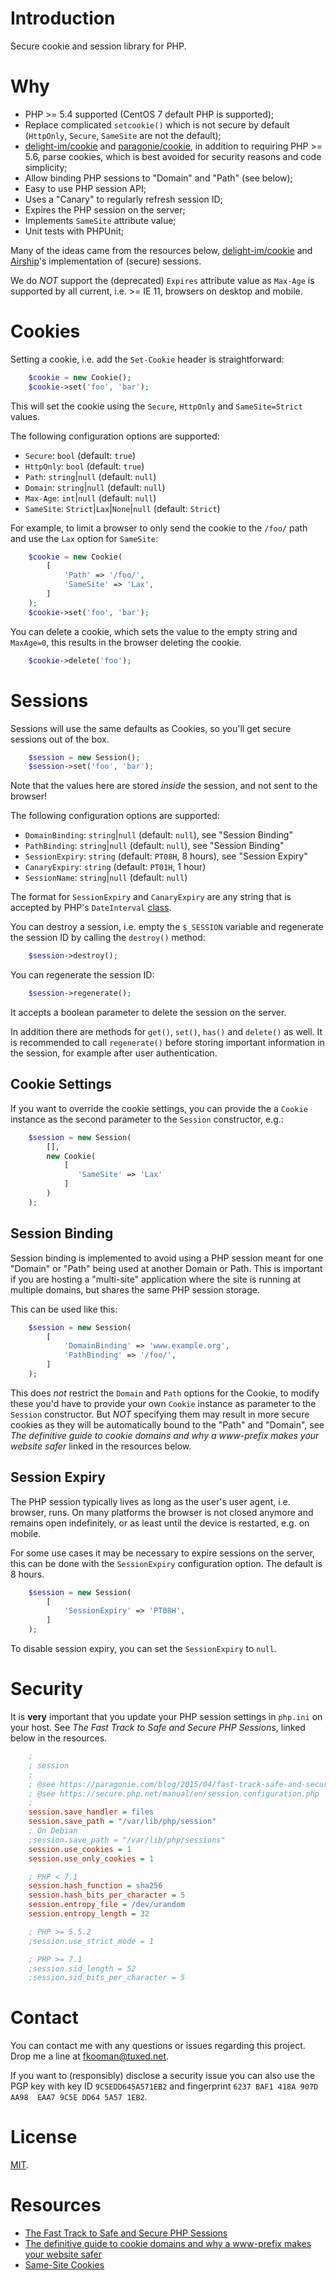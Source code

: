 # Introduction

Secure cookie and session library for PHP.

# Why

* PHP >= 5.4 supported (CentOS 7 default PHP is supported);
* Replace complicated `setcookie()` which is not secure by default (`HttpOnly`, 
  `Secure`, `SameSite` are not the default);
* [delight-im/cookie](https://github.com/delight-im/PHP-Cookie) and 
  [paragonie/cookie](https://github.com/paragonie/PHP-Cookie), in addition to 
  requiring PHP >= 5.6, parse cookies, which is best avoided for security
  reasons and code simplicity;
* Allow binding PHP sessions to "Domain" and "Path" (see below);
* Easy to use PHP session API;
* Uses a "Canary" to regularly refresh session ID;
* Expires the PHP session on the server;
* Implements `SameSite` attribute value;
* Unit tests with PHPUnit;

Many of the ideas came from the resources below,
[delight-im/cookie](https://github.com/delight-im/PHP-Cookie) and 
[Airship](https://github.com/paragonie/airship)'s implementation of (secure) 
sessions.

We do _NOT_ support the (deprecated) `Expires` attribute value as `Max-Age` is 
supported by all current, i.e. >= IE 11, browsers on desktop and mobile.

# Cookies

Setting a cookie, i.e. add the `Set-Cookie` header is straightforward:

```php
    $cookie = new Cookie();
    $cookie->set('foo', 'bar');
```

This will set the cookie using the `Secure`, `HttpOnly` and `SameSite=Strict` 
values. 

The following configuration options are supported:

* `Secure`: `bool` (default: `true`)
* `HttpOnly`: `bool` (default: `true`)
* `Path`: `string`|`null` (default: `null`)
* `Domain`: `string`|`null` (default: `null`)
* `Max-Age`: `int`|`null` (default: `null`)
* `SameSite`: `Strict`|`Lax`|`None`|`null` (default: `Strict`)

For example, to limit a browser to only send the cookie to the `/foo/` path and
use the `Lax` option for `SameSite`:

```php
    $cookie = new Cookie(
        [
            'Path' => '/foo/',
            'SameSite' => 'Lax',
        ]
    );
    $cookie->set('foo', 'bar');
```

You can delete a cookie, which sets the value to the empty string and 
`MaxAge=0`, this results in the browser deleting the cookie.

```php
    $cookie->delete('foo');
```

# Sessions

Sessions will use the same defaults as Cookies, so you'll get secure sessions
out of the box. 

```php
    $session = new Session();
    $session->set('foo', 'bar');
```

Note that the values here are stored _inside_ the session, and not sent to the
browser!

The following configuration options are supported:

* `DomainBinding`: `string`|`null` (default: `null`), see "Session Binding"
* `PathBinding`: `string`|`null` (default: `null`), see "Session Binding"
* `SessionExpiry`: `string` (default: `PT08H`, 8 hours), see "Session Expiry"
* `CanaryExpiry`: `string` (default: `PT01H`, 1 hour)
* `SessionName`: `string`|`null` (default: `null`)

The format for `SessionExpiry` and `CanaryExpiry` are any string that is 
accepted by PHP's `DateInterval` [class](https://secure.php.net/manual/en/class.dateinterval.php).

You can destroy a session, i.e. empty the `$_SESSION` variable and regenerate 
the session ID by calling the `destroy()` method:

```php
    $session->destroy();
```

You can regenerate the session ID:

```php
    $session->regenerate();
```

It accepts a boolean parameter to delete the session on the server.
 
In addition there are methods for `get()`, `set()`, `has()` and `delete()` as 
well. It is recommended to call `regenerate()` before storing important 
information in the session, for example after user authentication.

## Cookie Settings

If you want to override the cookie settings, you can provide the a `Cookie` 
instance as the second parameter to the `Session` constructor, e.g.:

```php
    $session = new Session(
        [],
        new Cookie(
            [
               'SameSite' => 'Lax'
            ]
        )
    );
```

## Session Binding

Session binding is implemented to avoid using a PHP session meant for one 
"Domain" or "Path" being used at another Domain or Path. This is important if 
you are hosting a "multi-site" application where the site is running at 
multiple domains, but shares the same PHP session storage.

This can be used like this:

```php
    $session = new Session(
        [
            'DomainBinding' => 'www.example.org',
            'PathBinding' => '/foo/',
        ]
    );
```

This does *not* restrict the `Domain` and `Path` options for the Cookie, to 
modify these you'd have to provide your own `Cookie` instance as parameter to 
the `Session` constructor. But _NOT_ specifying them may result in more secure 
cookies as they will be automatically bound to the "Path" and "Domain", see 
_The definitive guide to cookie domains and why a www-prefix makes your website safer_
linked in the resources below.

## Session Expiry

The PHP session typically lives as long as the user's user agent, i.e. browser, 
runs. On many platforms the browser is not closed anymore and remains open 
indefinitely, or as least until the device is restarted, e.g. on mobile.

For some use cases it may be necessary to expire sessions on the server, this 
can be done with the `SessionExpiry` configuration option. The default is 8 
hours.

```php
    $session = new Session(
        [
            'SessionExpiry' => 'PT08H',
        ]
    );
```

To disable session expiry, you can set the `SessionExpiry` to `null`.

# Security

It is **very** important that you update your PHP session settings in 
`php.ini` on your host. See _The Fast Track to Safe and Secure PHP Sessions_, 
linked below in the resources.

```ini
    ;
    ; session
    ;
    ; @see https://paragonie.com/blog/2015/04/fast-track-safe-and-secure-php-sessions
    ; @see https://secure.php.net/manual/en/session.configuration.php
    ;
    session.save_handler = files
    session.save_path = "/var/lib/php/session"
    ; On Debian
    ;session.save_path = "/var/lib/php/sessions"
    session.use_cookies = 1
    session.use_only_cookies = 1

    ; PHP < 7.1
    session.hash_function = sha256
    session.hash_bits_per_character = 5
    session.entropy_file = /dev/urandom
    session.entropy_length = 32

    ; PHP >= 5.5.2
    ;session.use_strict_mode = 1

    ; PHP >= 7.1
    ;session.sid_length = 52
    ;session.sid_bits_per_character = 5
```

# Contact

You can contact me with any questions or issues regarding this project. Drop
me a line at [fkooman@tuxed.net](mailto:fkooman@tuxed.net).

If you want to (responsibly) disclose a security issue you can also use the
PGP key with key ID `9C5EDD645A571EB2` and fingerprint
`6237 BAF1 418A 907D AA98  EAA7 9C5E DD64 5A57 1EB2`.

# License

[MIT](LICENSE).

# Resources

* [The Fast Track to Safe and Secure PHP Sessions](https://paragonie.com/blog/2015/04/fast-track-safe-and-secure-php-sessions)
* [The definitive guide to cookie domains and why a www-prefix makes your website safer](http://erik.io/blog/2014/03/04/definitive-guide-to-cookie-domains/)
* [Same-Site Cookies](https://tools.ietf.org/html/draft-ietf-httpbis-cookie-same-site-00)

